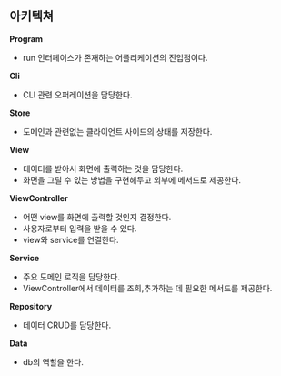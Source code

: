 ## 아키텍쳐

**Program**
- run 인터페이스가 존재하는 어플리케이션의 진입점이다.

**Cli**
- CLI 관련 오퍼레이션을 담당한다.

**Store**
- 도메인과 관련없는 클라이언트 사이드의 상태를 저장한다.

**View**
- 데이터를 받아서 화면에 출력하는 것을 담당한다.
- 화면을 그릴 수 있는 방법을 구현해두고 외부에 메서드로 제공한다.

**ViewController**
- 어떤 view를 화면에 출력할 것인지 결정한다.
- 사용자로부터 입력을 받을 수 있다.
- view와 service를 연결한다.

**Service**
- 주요 도메인 로직을 담당한다.
- ViewController에서 데이터를 조회,추가하는 데 필요한 메서드를 제공한다.

**Repository**
- 데이터 CRUD를 담당한다.

**Data**
- db의 역할을 한다.
